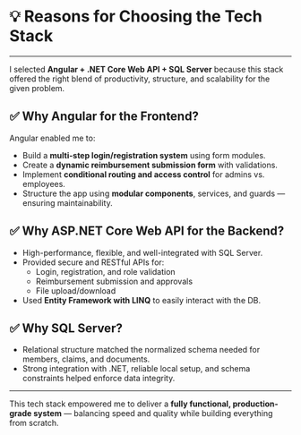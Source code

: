 # 💡 Reasons for Choosing the Tech Stack

---

I selected **Angular + .NET Core Web API + SQL Server** because this stack offered the right blend of productivity, structure, and scalability for the given problem.

## ✅ Why Angular for the Frontend?

Angular enabled me to:

- Build a **multi-step login/registration system** using form modules.
- Create a **dynamic reimbursement submission form** with validations.
- Implement **conditional routing and access control** for admins vs. employees.
- Structure the app using **modular components**, services, and guards — ensuring maintainability.

## ✅ Why ASP.NET Core Web API for the Backend?

- High-performance, flexible, and well-integrated with SQL Server.
- Provided secure and RESTful APIs for:
  - Login, registration, and role validation
  - Reimbursement submission and approvals
  - File upload/download
- Used **Entity Framework with LINQ** to easily interact with the DB.

## ✅ Why SQL Server?

- Relational structure matched the normalized schema needed for members, claims, and documents.
- Strong integration with .NET, reliable local setup, and schema constraints helped enforce data integrity.

---

This tech stack empowered me to deliver a **fully functional, production-grade system** — balancing speed and quality while building everything from scratch.